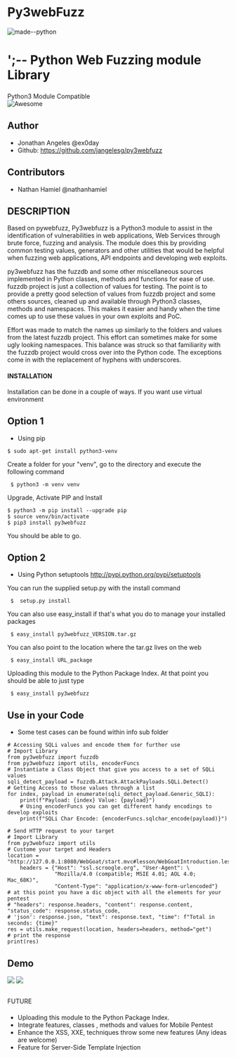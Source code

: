 ###
#  Py3webFuzz  
![made--python](http://ForTheBadge.com/images/badges/made-with-python.svg) 

# ';-- Python  Web Fuzzing module Library

###
Python3 Module Compatible  
![Awesome](https://github.com/jangelesg/py3webfuzz/blob/master/py3webfuzz/info/python.svg)

## Author
- Jonathan Angeles @ex0day
- Github: https://github.com/jangelesg/py3webfuzz
## Contributors 
- Nathan Hamiel @nathanhamiel
##

## DESCRIPTION

Based on pywebfuzz, Py3webfuzz is a Python3 module to assist in the identification of vulnerabilities in web applications, 
Web Services through brute force, fuzzing and analysis. The module does this by providing common testing values, generators and other 
utilities that would be helpful when fuzzing web applications, API endpoints and developing web exploits.

py3webfuzz has the fuzzdb and some other miscellaneous sources implemented in Python classes, methods and functions for
ease of use. fuzzdb project is just a collection of values for testing. The point is to provide a pretty good selection
of values from fuzzdb project and some others sources, cleaned up and available through Python3 classes, methods and namespaces.
This makes it easier and handy when the time comes up to use these values in your own exploits and PoC.

Effort was made to match the names up similarly to the folders and values from the latest fuzzdb project. This effort can
sometimes make for some ugly looking namespaces. This balance was struck so that familiarity with the fuzzdb project
would cross over into the Python code. The exceptions come in with the replacement of hyphens with underscores.


#### INSTALLATION
Installation can be done in a couple of ways. If you want use virtual environment
 
 ## Option 1 
 
 - Using pip   
 
```console
$ sudo apt-get install python3-venv
```

Create a folder for your "venv", go to the directory and execute the following command

```console
 $ python3 -m venv venv
```

Upgrade, Activate PIP and Install 
 
```console
$ python3 -m pip install --upgrade pip
$ source venv/bin/activate
$ pip3 install py3webfuzz
```


You should be able to go. 

 ## Option 2 
- Using Python setuptools http://pypi.python.org/pypi/setuptools

You can run the supplied setup.py with the install command

```console
 $  setup.py install
```

You can also use easy_install if that's what you do to manage your installed packages

```console
 $ easy_install py3webfuzz_VERSION.tar.gz
```

You can also point to the location where the tar.gz lives on the web

```console
 $ easy_install URL_package
```

Uploading this module to the Python Package Index. At that point you should be able to just type

```console
 $ easy_install py3webfuzz
```

## Use in your Code
- Some test cases can be found within info sub folder

```console
# Accessing SQLi values and encode them for further use 
# Import Library
from py3webfuzz import fuzzdb
from py3webfuzz import utils, encoderFuncs
# Instantiate a Class Object that give you access to a set of SQLi values
sqli_detect_payload = fuzzdb.Attack.AttackPayloads.SQLi.Detect()
# Getting Access to those values through a list
for index, payload in enumerate(sqli_detect_payload.Generic_SQLI):
    print(f"Payload: {index} Value: {payload}")
    # Using encoderFuncs you can get different handy encodings to develop exploits
    print(f"SQLi Char Encode: {encoderFuncs.sqlchar_encode(payload)}")
```

```console
# Send HTTP request to your target
# Import Library
from py3webfuzz import utils
# Custome your target and Headers
location = "http://127.0.0.1:8080/WebGoat/start.mvc#lesson/WebGoatIntroduction.lesson"
    headers = {"Host": "ssl.scroogle.org", "User-Agent": \
               "Mozilla/4.0 (compatible; MSIE 4.01; AOL 4.0; Mac_68K)",
               "Content-Type": "application/x-www-form-urlencoded"}
# at this point you have a dic object with all the elements for your pentest
# "headers": response.headers, "content": response.content, "status_code": response.status_code,
# 'json': response.json, "text": response.text, "time": f"Total in seconds: {time}"
res = utils.make_request(location, headers=headers, method="get")
# print the response 
print(res)
```

## Demo
![](https://github.com/jangelesg/Py3webfuzz/blob/master/py3webfuzz/info/sqli-code-test.gif)
![](https://github.com/jangelesg/Py3webfuzz/blob/master/py3webfuzz/info/encode_functions.gif)
##

####
FUTURE
####
- Uploading this module to the Python Package Index. 
- Integrate features, classes , methods and values for Mobile Pentest
- Enhance the XSS, XXE,  techniques throw some new features (Any ideas are welcome)
- Feature for Server-Side Template Injection
